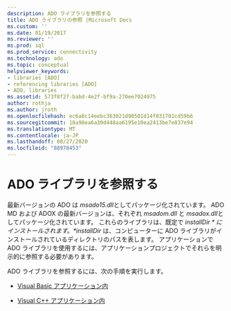 ```yaml
---
description: ADO ライブラリを参照する
title: ADO ライブラリの参照 |Microsoft Docs
ms.custom: ''
ms.date: 01/19/2017
ms.reviewer: ''
ms.prod: sql
ms.prod_service: connectivity
ms.technology: ado
ms.topic: conceptual
helpviewer_keywords:
- libraries [ADO]
- referencing libraries [ADO]
- ADO, libraries
ms.assetid: 573f8f27-babd-4e2f-bf9a-270ee7024975
author: rothja
ms.author: jroth
ms.openlocfilehash: ec6a8c14eebc363021d90501d14f031701cd59b6
ms.sourcegitcommit: 18a98ea6a30d448aa6195e10ea2413be7e837e94
ms.translationtype: MT
ms.contentlocale: ja-JP
ms.lasthandoff: 08/27/2020
ms.locfileid: "88978453"
---
```

# <a name="referencing-the-ado-libraries"></a>ADO ライブラリを参照する
最新バージョンの ADO は *msado15.dll*としてパッケージ化されています。 ADO MD および ADOX の最新バージョンは、それぞれ *msadom.dll* と *msadox.dll*としてパッケージ化されています。 これらのライブラリは、既定で *$installDir*にインストールされます。 *$installDir* は、コンピューターに ADO ライブラリがインストールされているディレクトリのパスを表します。 アプリケーションで ADO ライブラリを使用するには、アプリケーションプロジェクトでそれらを明示的に参照する必要があります。  
  
 ADO ライブラリを参照するには、次の手順を実行します。  
  
-   [Visual Basic アプリケーション内](./referencing-the-ado-libraries-in-a-visual-basic-6-application.md)  
  
-   [Visual C++ アプリケーション内](./referencing-the-ado-libraries-in-a-visual-c-application.md)